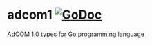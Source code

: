 # adcom1 [![GoDoc](https://godoc.org/github.com/mxmCherry/openrtb/adcom1?status.svg)](https://pkg.go.dev/github.com/mxmCherry/openrtb/v15/adcom1)

[AdCOM](https://iabtechlab.com/standards/openmedia/) [1.0](https://github.com/InteractiveAdvertisingBureau/AdCOM) types for [Go programming language](https://golang.org/)
